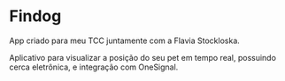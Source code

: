 # Findog
App criado para meu TCC juntamente com a Flavia Stockloska. 

Aplicativo para visualizar a posição do seu pet em tempo real, possuindo cerca eletrônica, e integração com OneSignal. 
